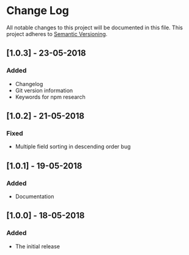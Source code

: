 
# Change Log
All notable changes to this project will be documented in this file.
This project adheres to [Semantic Versioning](http://semver.org/).

## [1.0.3] - 23-05-2018
### Added
- Changelog
- Git version information 
- Keywords for npm research

## [1.0.2] - 21-05-2018
### Fixed
- Multiple field sorting in descending order bug


## [1.0.1] - 19-05-2018
### Added
- Documentation

## [1.0.0] - 18-05-2018
### Added
- The initial release
